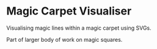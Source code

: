 # Magic Carpet Visualiser

Visualising magic lines within a magic carpet using SVGs.

Part of larger body of work on magic squares.

<!-- [Math Cats Magic Carpet 1](http://www.mathcats.com/explore/puzzles/magiccarpet1.html)
[Math Cats Magic Carpet 2](http://www.mathcats.com/explore/puzzles/magiccarpet2.html)
[Math Cats Magic Carpet 3](http://www.mathcats.com/explore/puzzles/magiccarpet3.html)
[Math Cats Magic Carpet 4](http://www.mathcats.com/explore/puzzles/magiccarpet4.html)

 -->
